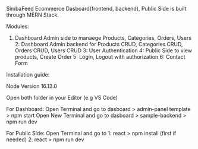SimbaFeed Ecommerce Dasboard(frontend, backend), Public Side is built through MERN Stack.

Modules:
  1. Dashboard Admin side to manaege Products, Categories, Orders, Users
  2: Dashboard Admin backend for Products CRUD, Categories CRUD, Orders CRUD, Users CRUD
  3: User Authentication
  4: Public Side to view products, Create Order
  5: Login, Logout with authorization
  6: Contact Form

Installation guide: 

Node Version 16.13.0

Open both folder in your Editor (e.g VS Code)

For Dashboard:
Open Terminal and go to dasboard > admin-panel template > npm start
Open New Terminal and go to dasboard > sample-backend > npm run dev

For Public Side:
Open Terminal and go to 
    1:  react > npm install (first if needed)
    2:  react > npm run dev

